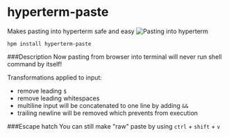# hyperterm-paste
Makes pasting into hyperterm safe and easy
![Pasting into hyperterm](https://raw.githubusercontent.com/krzkaczor/hyperterm-paste/master/demo.gif)

```
hpm install hyperterm-paste
```

###Description
Now pasting from browser into terminal will never run shell command by itself!

Transformations applied to input:
 - remove leading `$`
 - remove leading whitespaces
 - multiline input will be concatenated to one line by adding `&&`
 - trailing newline will be removed which prevents from execution
 
###Escape hatch
You can still make "raw" paste by using `ctrl` + `shift` + `v`
